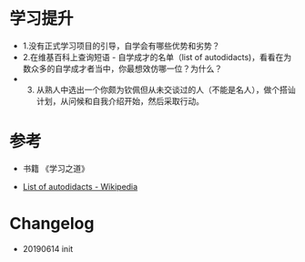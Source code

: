 
# 学习提升

- 1.没有正式学习项目的引导，自学会有哪些优势和劣势？
- 2.在维基百科上查询短语 - 自学成才的名单（list of autodidacts)，看看在为数众多的自学成才者当中，你最想效仿哪一位？为什么？
- 3. 从熟人中选出一个你颇为钦佩但从未交谈过的人（不能是名人），做个搭讪计划，从问候和自我介绍开始，然后采取行动。





# 参考
- 书籍 《学习之道》
* [List of autodidacts - Wikipedia](https://en.wikipedia.org/wiki/List_of_autodidacts)




# Changelog
- 20190614 init
